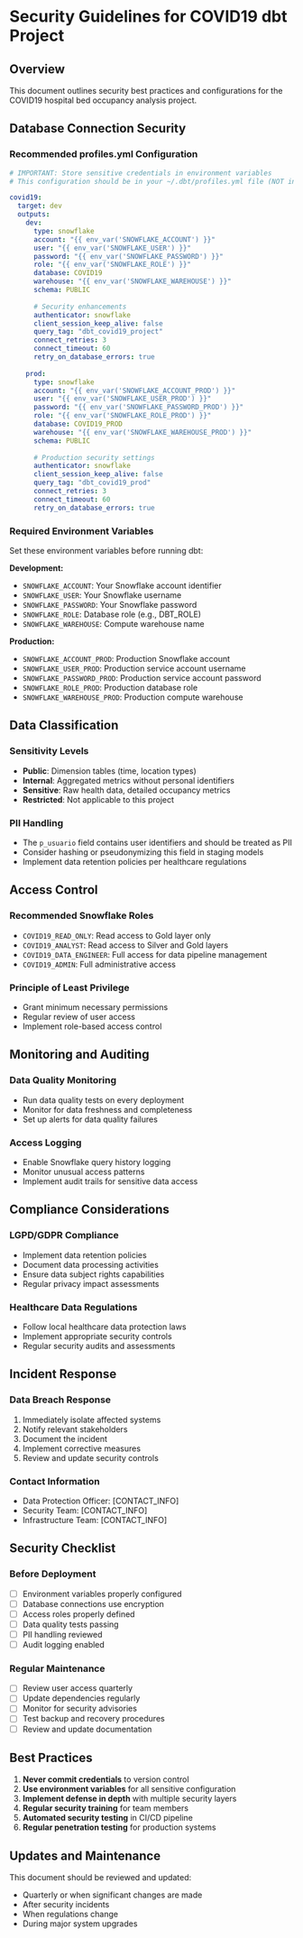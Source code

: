 # Security Guidelines for COVID19 dbt Project

## Overview
This document outlines security best practices and configurations for the COVID19 hospital bed occupancy analysis project.

## Database Connection Security

### Recommended profiles.yml Configuration
```yaml
# IMPORTANT: Store sensitive credentials in environment variables
# This configuration should be in your ~/.dbt/profiles.yml file (NOT in the project)

covid19:
  target: dev
  outputs:
    dev:
      type: snowflake
      account: "{{ env_var('SNOWFLAKE_ACCOUNT') }}"
      user: "{{ env_var('SNOWFLAKE_USER') }}"
      password: "{{ env_var('SNOWFLAKE_PASSWORD') }}"
      role: "{{ env_var('SNOWFLAKE_ROLE') }}"
      database: COVID19
      warehouse: "{{ env_var('SNOWFLAKE_WAREHOUSE') }}"
      schema: PUBLIC
      
      # Security enhancements
      authenticator: snowflake
      client_session_keep_alive: false
      query_tag: "dbt_covid19_project"
      connect_retries: 3
      connect_timeout: 60
      retry_on_database_errors: true
      
    prod:
      type: snowflake
      account: "{{ env_var('SNOWFLAKE_ACCOUNT_PROD') }}"
      user: "{{ env_var('SNOWFLAKE_USER_PROD') }}"
      password: "{{ env_var('SNOWFLAKE_PASSWORD_PROD') }}"
      role: "{{ env_var('SNOWFLAKE_ROLE_PROD') }}"
      database: COVID19_PROD
      warehouse: "{{ env_var('SNOWFLAKE_WAREHOUSE_PROD') }}"
      schema: PUBLIC
      
      # Production security settings
      authenticator: snowflake
      client_session_keep_alive: false
      query_tag: "dbt_covid19_prod"
      connect_retries: 3
      connect_timeout: 60
      retry_on_database_errors: true
```

### Required Environment Variables
Set these environment variables before running dbt:

**Development:**
- `SNOWFLAKE_ACCOUNT`: Your Snowflake account identifier
- `SNOWFLAKE_USER`: Your Snowflake username
- `SNOWFLAKE_PASSWORD`: Your Snowflake password
- `SNOWFLAKE_ROLE`: Database role (e.g., DBT_ROLE)
- `SNOWFLAKE_WAREHOUSE`: Compute warehouse name

**Production:**
- `SNOWFLAKE_ACCOUNT_PROD`: Production Snowflake account
- `SNOWFLAKE_USER_PROD`: Production service account username
- `SNOWFLAKE_PASSWORD_PROD`: Production service account password
- `SNOWFLAKE_ROLE_PROD`: Production database role
- `SNOWFLAKE_WAREHOUSE_PROD`: Production compute warehouse

## Data Classification

### Sensitivity Levels
- **Public**: Dimension tables (time, location types)
- **Internal**: Aggregated metrics without personal identifiers
- **Sensitive**: Raw health data, detailed occupancy metrics
- **Restricted**: Not applicable to this project

### PII Handling
- The `p_usuario` field contains user identifiers and should be treated as PII
- Consider hashing or pseudonymizing this field in staging models
- Implement data retention policies per healthcare regulations

## Access Control

### Recommended Snowflake Roles
- `COVID19_READ_ONLY`: Read access to Gold layer only
- `COVID19_ANALYST`: Read access to Silver and Gold layers
- `COVID19_DATA_ENGINEER`: Full access for data pipeline management
- `COVID19_ADMIN`: Full administrative access

### Principle of Least Privilege
- Grant minimum necessary permissions
- Regular review of user access
- Implement role-based access control

## Monitoring and Auditing

### Data Quality Monitoring
- Run data quality tests on every deployment
- Monitor for data freshness and completeness
- Set up alerts for data quality failures

### Access Logging
- Enable Snowflake query history logging
- Monitor unusual access patterns
- Implement audit trails for sensitive data access

## Compliance Considerations

### LGPD/GDPR Compliance
- Implement data retention policies
- Document data processing activities
- Ensure data subject rights capabilities
- Regular privacy impact assessments

### Healthcare Data Regulations
- Follow local healthcare data protection laws
- Implement appropriate security controls
- Regular security audits and assessments

## Incident Response

### Data Breach Response
1. Immediately isolate affected systems
2. Notify relevant stakeholders
3. Document the incident
4. Implement corrective measures
5. Review and update security controls

### Contact Information
- Data Protection Officer: [CONTACT_INFO]
- Security Team: [CONTACT_INFO]
- Infrastructure Team: [CONTACT_INFO]

## Security Checklist

### Before Deployment
- [ ] Environment variables properly configured
- [ ] Database connections use encryption
- [ ] Access roles properly defined
- [ ] Data quality tests passing
- [ ] PII handling reviewed
- [ ] Audit logging enabled

### Regular Maintenance
- [ ] Review user access quarterly
- [ ] Update dependencies regularly
- [ ] Monitor for security advisories
- [ ] Test backup and recovery procedures
- [ ] Review and update documentation

## Best Practices

1. **Never commit credentials** to version control
2. **Use environment variables** for all sensitive configuration
3. **Implement defense in depth** with multiple security layers
4. **Regular security training** for team members
5. **Automated security testing** in CI/CD pipeline
6. **Regular penetration testing** for production systems

## Updates and Maintenance

This document should be reviewed and updated:
- Quarterly or when significant changes are made
- After security incidents
- When regulations change
- During major system upgrades
